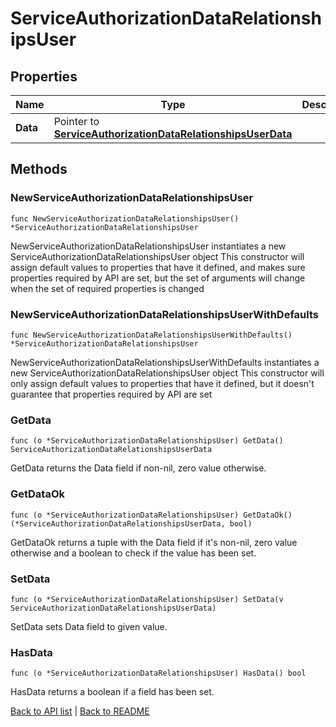 # ServiceAuthorizationDataRelationshipsUser

## Properties

Name | Type | Description | Notes
------------ | ------------- | ------------- | -------------
**Data** | Pointer to [**ServiceAuthorizationDataRelationshipsUserData**](ServiceAuthorizationDataRelationshipsUserData.md) |  | [optional] 

## Methods

### NewServiceAuthorizationDataRelationshipsUser

`func NewServiceAuthorizationDataRelationshipsUser() *ServiceAuthorizationDataRelationshipsUser`

NewServiceAuthorizationDataRelationshipsUser instantiates a new ServiceAuthorizationDataRelationshipsUser object
This constructor will assign default values to properties that have it defined,
and makes sure properties required by API are set, but the set of arguments
will change when the set of required properties is changed

### NewServiceAuthorizationDataRelationshipsUserWithDefaults

`func NewServiceAuthorizationDataRelationshipsUserWithDefaults() *ServiceAuthorizationDataRelationshipsUser`

NewServiceAuthorizationDataRelationshipsUserWithDefaults instantiates a new ServiceAuthorizationDataRelationshipsUser object
This constructor will only assign default values to properties that have it defined,
but it doesn't guarantee that properties required by API are set

### GetData

`func (o *ServiceAuthorizationDataRelationshipsUser) GetData() ServiceAuthorizationDataRelationshipsUserData`

GetData returns the Data field if non-nil, zero value otherwise.

### GetDataOk

`func (o *ServiceAuthorizationDataRelationshipsUser) GetDataOk() (*ServiceAuthorizationDataRelationshipsUserData, bool)`

GetDataOk returns a tuple with the Data field if it's non-nil, zero value otherwise
and a boolean to check if the value has been set.

### SetData

`func (o *ServiceAuthorizationDataRelationshipsUser) SetData(v ServiceAuthorizationDataRelationshipsUserData)`

SetData sets Data field to given value.

### HasData

`func (o *ServiceAuthorizationDataRelationshipsUser) HasData() bool`

HasData returns a boolean if a field has been set.


[Back to API list](../README.md#documentation-for-api-endpoints) | [Back to README](../README.md)


